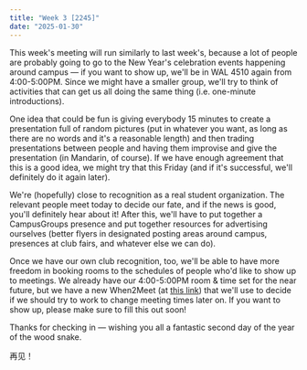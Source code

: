 ```yaml
---
title: "Week 3 [2245]"
date: "2025-01-30"
---
```


This week's meeting will run similarly to last week's, because a lot of people are probably going to go to the New Year's celebration events happening around campus — if you want to show up, we'll be in WAL 4510 again from 4:00-5:00PM. Since we might have a smaller group, we'll try to think of activities that can get us all doing the same thing (i.e. one-minute introductions).

<!--more-->

One idea that could be fun is giving everybody 15 minutes to create a presentation full of random pictures (put in whatever you want, as long as there are no words and it's a reasonable length) and then trading presentations between people and having them improvise and give the presentation (in Mandarin, of course). If we have enough agreement that this is a good idea, we might try that this Friday (and if it's successful, we'll definitely do it again later).

We're (hopefully) close to recognition as a real student organization. The relevant people meet today to decide our fate, and if the news is good, you'll definitely hear about it! After this, we'll have to put together a CampusGroups presence and put together resources for advertising ourselves (better flyers in designated posting areas around campus, presences at club fairs, and whatever else we can do).

Once we have our own club recognition, too, we'll be able to have more freedom in booking rooms to the schedules of people who'd like to show up to meetings. We already have our 4:00-5:00PM room & time set for the near future, but we have a new When2Meet (at [this link](https://www.when2meet.com/?28725888-ovfHz)) that we'll use to decide if we should try to work to change meeting times later on. If you want to show up, please make sure to fill this out soon!

Thanks for checking in — wishing you all a fantastic second day of the year of the wood snake.

再见！

